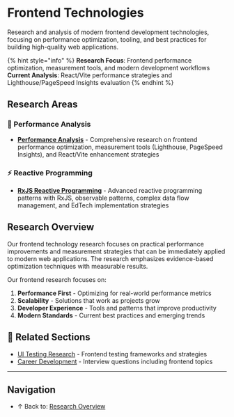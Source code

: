 # Frontend Technologies

Research and analysis of modern frontend development technologies, focusing on performance optimization, tooling, and best practices for building high-quality web applications.

{% hint style="info" %}
**Research Focus**: Frontend performance optimization, measurement tools, and modern development workflows
**Current Analysis**: React/Vite performance strategies and Lighthouse/PageSpeed Insights evaluation
{% endhint %}

## Research Areas

### 🚀 Performance Analysis
- **[Performance Analysis](performance-analysis/README.md)** - Comprehensive research on frontend performance optimization, measurement tools (Lighthouse, PageSpeed Insights), and React/Vite enhancement strategies

### ⚡ Reactive Programming
- **[RxJS Reactive Programming](rxjs-reactive-programming/README.md)** - Advanced reactive programming patterns with RxJS, observable patterns, complex data flow management, and EdTech implementation strategies

## Research Overview

Our frontend technology research focuses on practical performance improvements and measurement strategies that can be immediately applied to modern web applications. The research emphasizes evidence-based optimization techniques with measurable results.

Our frontend research focuses on:

1. **Performance First** - Optimizing for real-world performance metrics
2. **Scalability** - Solutions that work as projects grow
3. **Developer Experience** - Tools and patterns that improve productivity
4. **Modern Standards** - Current best practices and emerging trends

## 🔗 Related Sections

- [UI Testing Research](../ui-testing/README.md) - Frontend testing frameworks and strategies
- [Career Development](../career/README.md) - Interview questions including frontend topics

---

## Navigation

- ↑ Back to: [Research Overview](../README.md)
